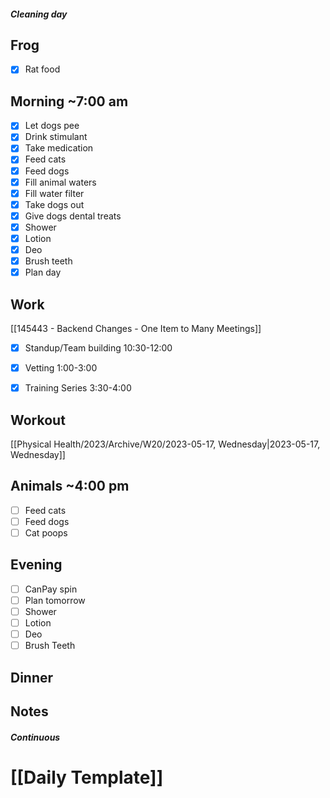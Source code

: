 ##### Cleaning day

## Frog
- [x] Rat food 

## Morning ~7:00 am
- [x] Let dogs pee
- [x] Drink stimulant
- [x] Take medication
- [x] Feed cats
- [x] Feed dogs
- [x] Fill animal waters
- [x] Fill water filter
- [x] Take dogs out 
- [x] Give dogs dental treats
- [x] Shower
- [x] Lotion
- [x] Deo
- [x] Brush teeth
- [x] Plan day

## Work 
[[145443 - Backend Changes - One Item to Many Meetings]] 
- [x] Standup/Team building 10:30-12:00 
- [x] Vetting 1:00-3:00 
- [x] Training Series 3:30-4:00






## Workout
[[Physical Health/2023/Archive/W20/2023-05-17, Wednesday|2023-05-17, Wednesday]]



## Animals ~4:00 pm 
- [ ] Feed cats 
- [ ] Feed dogs 
- [ ] Cat poops

## Evening
- [ ] CanPay spin
- [ ] Plan tomorrow 
- [ ] Shower 
- [ ] Lotion 
- [ ] Deo 
- [ ] Brush Teeth 

## Dinner

## Notes 

##### Continuous

# [[Daily Template]]
